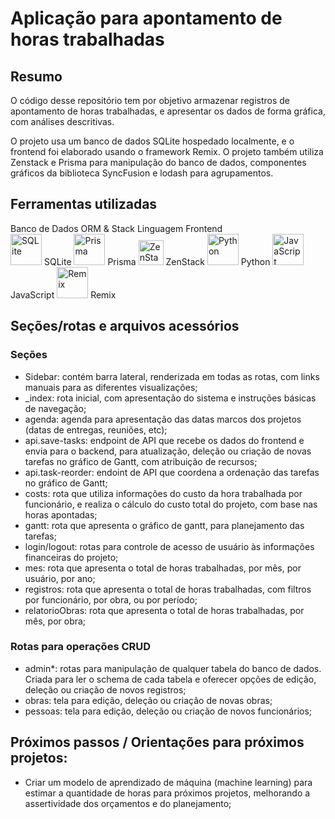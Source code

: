 # Aplicação para apontamento de horas trabalhadas


## Resumo

O código desse repositório tem por objetivo armazenar registros de apontamento de horas trabalhadas, e apresentar os dados de forma gráfica, com análises descritivas.

O projeto usa um banco de dados SQLite hospedado localmente, e o frontend foi elaborado usando o framework Remix. O projeto também utiliza Zenstack e Prisma para manipulação do banco de dados, componentes gráficos da biblioteca SyncFusion e lodash para agrupamentos.

## Ferramentas utilizadas
Banco de Dados	ORM & Stack	Linguagem	Frontend  
<img src="https://cdn.jsdelivr.net/gh/devicons/devicon/icons/sqlite/sqlite-original.svg" alt="SQLite" width="50" />
SQLite	<img src="https://raw.githubusercontent.com/prisma/prisma/main/docs/static/img/icons/prisma-logo.svg" alt="Prisma" width="50" />
Prisma
<img src="https://raw.githubusercontent.com/zenstackhq/zenstack/main/packages/website/public/logo-icon.svg" alt="ZenStack" width="40" />
ZenStack	<img src="https://cdn.jsdelivr.net/gh/devicons/devicon/icons/python/python-original.svg" alt="Python" width="50" />
Python	<img src="https://cdn.jsdelivr.net/gh/devicons/devicon/icons/javascript/javascript-original.svg" alt="JavaScript" width="50" />
JavaScript
<img src="https://raw.githubusercontent.com/remix-run/remix/main/.github/brand/logo.svg" alt="Remix" width="50" />
Remix

## Seções/rotas e arquivos acessórios
### Seções
* Sidebar: contém barra lateral, renderizada em todas as rotas, com links manuais para as diferentes visualizações;
* _index: rota inicial, com apresentação do sistema e instruções básicas de navegação;
* agenda: agenda para apresentação das datas marcos dos projetos (datas de entregas, reuniões, etc);  
* api.save-tasks: endpoint de API que recebe os dados do frontend e envia para o backend, para atualização, deleção ou criação de novas tarefas no gráfico de Gantt, com atribuição de recursos;  
* api.task-reorder: endoint de API que coordena a ordenação das tarefas no gráfico de Gantt;    
* costs: rota que utiliza informações do custo da hora trabalhada por funcionário, e realiza o cálculo do custo total do projeto, com base nas horas apontadas;  
* gantt: rota que apresenta o gráfico de gantt, para planejamento das tarefas;
* login/logout: rotas para controle de acesso de usuário às informações financeiras do projeto;  
* mes: rota que apresenta o total de horas trabalhadas, por mês, por usuário, por ano;
* registros: rota que apresenta o total de horas trabalhadas, com filtros por funcionário, por obra, ou por período;
* relatorioObras: rota que apresenta o total de horas trabalhadas, por mês, por obra;

### Rotas para operações CRUD
* admin*: rotas para manipulação de qualquer tabela do banco de dados. Criada para ler o schema de cada tabela e oferecer opções de edição, deleção ou criação de novos registros;
* obras: tela para edição, deleção ou criação de novas obras;
* pessoas: tela para edição, deleção ou criação de novos funcionários;


## Próximos passos / Orientações para próximos projetos: 
* Criar um modelo de aprendizado de máquina (machine learning) para estimar a quantidade de horas para próximos projetos, melhorando a assertividade dos orçamentos e do planejamento;
